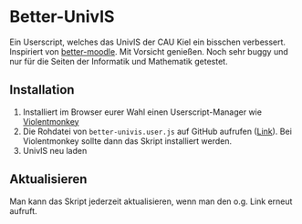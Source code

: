 # Better-UnivIS

Ein Userscript, welches das UnivIS der CAU Kiel ein bisschen verbessert. Inspiriert von [better-moodle](https://better-moodle.dev).
Mit Vorsicht genießen. Noch sehr buggy und nur für die Seiten der Informatik und Mathematik getestet.

## Installation

1. Installiert im Browser eurer Wahl einen Userscript-Manager wie [Violentmonkey](https://violentmonkey.github.io/)
2. Die Rohdatei von `better-univis.user.js` auf GitHub aufrufen ([Link](https://github.com/realHappyH/Better-UnivIS/raw/refs/heads/main/better-univis.user.js)). Bei Violentmonkey sollte dann das Skript installiert werden.
3. UnivIS neu laden

## Aktualisieren

Man kann das Skript jederzeit aktualisieren, wenn man den o.g. Link erneut aufruft.